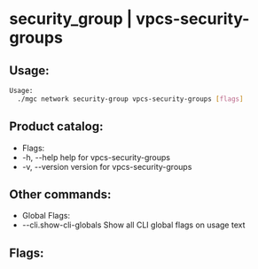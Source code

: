 # security_group | vpcs-security-groups

## Usage:
```bash
Usage:
  ./mgc network security-group vpcs-security-groups [flags]
```

## Product catalog:
- Flags:
- -h, --help      help for vpcs-security-groups
- -v, --version   version for vpcs-security-groups

## Other commands:
- Global Flags:
- --cli.show-cli-globals   Show all CLI global flags on usage text

## Flags:
```bash

```

